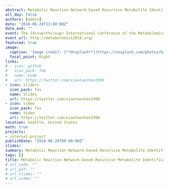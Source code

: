 ```yaml
---
abstract: Metabolic Reaction Network-based Recursive Metabolite Identification for Untargeted Metabolomics
all_day: false
authors: [admin]
date: "2018-06-24T13:00:00Z"
date_end: ""
event: The 14<sup>th</sup> International Conference of the Metabolomics Society
event_url: http://metabolomics2018.org/
featured: true
image:
  caption: 'Image credit: [**Unsplash**](https://unsplash.com/photos/bzdhc5b3Bxs)'
  focal_point: Right
links:
# - icon: github
#   icon_pack: fab
#   name: Code
#   url: https://twitter.com/xiaotaoshen1990
- icon: sliders
  icon_pack: fas
  name: Slides
  url: https://twitter.com/xiaotaoshen1990
- icon: video
  icon_pack: fas
  name: Video
  url: https://twitter.com/xiaotaoshen1990
location: Seattle, United States
math: true
projects:
- internal-project
publishDate: "2018-06-26T00:00:00Z"
slides: 
summary: Metabolic Reaction Network-based Recursive Metabolite Identification for Untargeted Metabolomics
tags: []
title: Metabolic Reaction Network-based Recursive Metabolite Identification for Untargeted Metabolomics
# url_code: ""
# url_pdf: ""
# url_slides: ""
# url_video: ""
---
```

